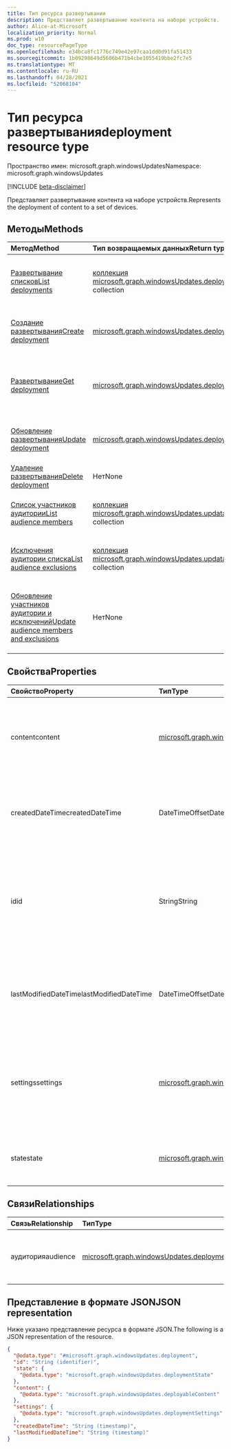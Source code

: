 ```yaml
---
title: Тип ресурса развертывания
description: Представляет развертывание контента на наборе устройств.
author: Alice-at-Microsoft
localization_priority: Normal
ms.prod: w10
doc_type: resourcePageType
ms.openlocfilehash: e34bca8fc1776c749e42e97caa1dd0d91fa51433
ms.sourcegitcommit: 1b09298649d5606b471b4cbe1055419bbe2fc7e5
ms.translationtype: MT
ms.contentlocale: ru-RU
ms.lasthandoff: 04/28/2021
ms.locfileid: "52068104"
---
```

# <a name="deployment-resource-type"></a><span data-ttu-id="cfd3a-103">Тип ресурса развертывания</span><span class="sxs-lookup"><span data-stu-id="cfd3a-103">deployment resource type</span></span>

<span data-ttu-id="cfd3a-104">Пространство имен: microsoft.graph.windowsUpdates</span><span class="sxs-lookup"><span data-stu-id="cfd3a-104">Namespace: microsoft.graph.windowsUpdates</span></span>

[!INCLUDE [beta-disclaimer](../../includes/beta-disclaimer.md)]

<span data-ttu-id="cfd3a-105">Представляет развертывание контента на наборе устройств.</span><span class="sxs-lookup"><span data-stu-id="cfd3a-105">Represents the deployment of content to a set of devices.</span></span>

## <a name="methods"></a><span data-ttu-id="cfd3a-106">Методы</span><span class="sxs-lookup"><span data-stu-id="cfd3a-106">Methods</span></span>
|<span data-ttu-id="cfd3a-107">Метод</span><span class="sxs-lookup"><span data-stu-id="cfd3a-107">Method</span></span>|<span data-ttu-id="cfd3a-108">Тип возвращаемых данных</span><span class="sxs-lookup"><span data-stu-id="cfd3a-108">Return type</span></span>|<span data-ttu-id="cfd3a-109">Описание</span><span class="sxs-lookup"><span data-stu-id="cfd3a-109">Description</span></span>|
|:---|:---|:---|
|[<span data-ttu-id="cfd3a-110">Развертывание списков</span><span class="sxs-lookup"><span data-stu-id="cfd3a-110">List deployments</span></span>](../api/windowsupdates-updates-list-deployments.md)|<span data-ttu-id="cfd3a-111">[коллекция microsoft.graph.windowsUpdates.deployment](../resources/windowsupdates-deployment.md)</span><span class="sxs-lookup"><span data-stu-id="cfd3a-111">[microsoft.graph.windowsUpdates.deployment](../resources/windowsupdates-deployment.md) collection</span></span>|<span data-ttu-id="cfd3a-112">Получите список объектов [развертывания](../resources/windowsupdates-deployment.md) и их свойств.</span><span class="sxs-lookup"><span data-stu-id="cfd3a-112">Get a list of the [deployment](../resources/windowsupdates-deployment.md) objects and their properties.</span></span>|
|[<span data-ttu-id="cfd3a-113">Создание развертывания</span><span class="sxs-lookup"><span data-stu-id="cfd3a-113">Create deployment</span></span>](../api/windowsupdates-updates-post-deployments.md)|[<span data-ttu-id="cfd3a-114">microsoft.graph.windowsUpdates.deployment</span><span class="sxs-lookup"><span data-stu-id="cfd3a-114">microsoft.graph.windowsUpdates.deployment</span></span>](../resources/windowsupdates-deployment.md)|<span data-ttu-id="cfd3a-115">Создание нового [объекта развертывания.](../resources/windowsupdates-deployment.md)</span><span class="sxs-lookup"><span data-stu-id="cfd3a-115">Create a new [deployment](../resources/windowsupdates-deployment.md) object.</span></span>|
|[<span data-ttu-id="cfd3a-116">Развертывание</span><span class="sxs-lookup"><span data-stu-id="cfd3a-116">Get deployment</span></span>](../api/windowsupdates-deployment-get.md)|[<span data-ttu-id="cfd3a-117">microsoft.graph.windowsUpdates.deployment</span><span class="sxs-lookup"><span data-stu-id="cfd3a-117">microsoft.graph.windowsUpdates.deployment</span></span>](../resources/windowsupdates-deployment.md)|<span data-ttu-id="cfd3a-118">Ознакомьтесь с свойствами и отношениями объекта [развертывания.](../resources/windowsupdates-deployment.md)</span><span class="sxs-lookup"><span data-stu-id="cfd3a-118">Read the properties and relationships of a [deployment](../resources/windowsupdates-deployment.md) object.</span></span>|
|[<span data-ttu-id="cfd3a-119">Обновление развертывания</span><span class="sxs-lookup"><span data-stu-id="cfd3a-119">Update deployment</span></span>](../api/windowsupdates-deployment-update.md)|[<span data-ttu-id="cfd3a-120">microsoft.graph.windowsUpdates.deployment</span><span class="sxs-lookup"><span data-stu-id="cfd3a-120">microsoft.graph.windowsUpdates.deployment</span></span>](../resources/windowsupdates-deployment.md)|<span data-ttu-id="cfd3a-121">Обновление свойств объекта [развертывания.](../resources/windowsupdates-deployment.md)</span><span class="sxs-lookup"><span data-stu-id="cfd3a-121">Update the properties of a [deployment](../resources/windowsupdates-deployment.md) object.</span></span>|
|[<span data-ttu-id="cfd3a-122">Удаление развертывания</span><span class="sxs-lookup"><span data-stu-id="cfd3a-122">Delete deployment</span></span>](../api/windowsupdates-deployment-delete.md)|<span data-ttu-id="cfd3a-123">Нет</span><span class="sxs-lookup"><span data-stu-id="cfd3a-123">None</span></span>|<span data-ttu-id="cfd3a-124">Удаляет объект [развертывания.](../resources/windowsupdates-deployment.md)</span><span class="sxs-lookup"><span data-stu-id="cfd3a-124">Deletes a [deployment](../resources/windowsupdates-deployment.md) object.</span></span>|
|[<span data-ttu-id="cfd3a-125">Список участников аудитории</span><span class="sxs-lookup"><span data-stu-id="cfd3a-125">List audience members</span></span>](../api/windowsupdates-deploymentaudience-list-members.md)|<span data-ttu-id="cfd3a-126">[коллекция microsoft.graph.windowsUpdates.updatableAsset](../resources/windowsupdates-updatableasset.md)</span><span class="sxs-lookup"><span data-stu-id="cfd3a-126">[microsoft.graph.windowsUpdates.updatableAsset](../resources/windowsupdates-updatableasset.md) collection</span></span>|<span data-ttu-id="cfd3a-127">Список участников аудитории развертывания.</span><span class="sxs-lookup"><span data-stu-id="cfd3a-127">List members of the deployment audience.</span></span>|
|[<span data-ttu-id="cfd3a-128">Исключения аудитории списка</span><span class="sxs-lookup"><span data-stu-id="cfd3a-128">List audience exclusions</span></span>](../api/windowsupdates-deploymentaudience-list-exclusions.md)|<span data-ttu-id="cfd3a-129">[коллекция microsoft.graph.windowsUpdates.updatableAsset](../resources/windowsupdates-updatableasset.md)</span><span class="sxs-lookup"><span data-stu-id="cfd3a-129">[microsoft.graph.windowsUpdates.updatableAsset](../resources/windowsupdates-updatableasset.md) collection</span></span>|<span data-ttu-id="cfd3a-130">Список исключений из аудитории развертывания.</span><span class="sxs-lookup"><span data-stu-id="cfd3a-130">List exclusions from the deployment audience.</span></span>|
|[<span data-ttu-id="cfd3a-131">Обновление участников аудитории и исключений</span><span class="sxs-lookup"><span data-stu-id="cfd3a-131">Update audience members and exclusions</span></span>](../api/windowsupdates-deploymentaudience-updateaudience.md)|<span data-ttu-id="cfd3a-132">Нет</span><span class="sxs-lookup"><span data-stu-id="cfd3a-132">None</span></span>|<span data-ttu-id="cfd3a-133">Добавление или удаление участников и исключений из аудитории развертывания.</span><span class="sxs-lookup"><span data-stu-id="cfd3a-133">Add or remove members and exclusions of the deployment audience.</span></span>|

## <a name="properties"></a><span data-ttu-id="cfd3a-134">Свойства</span><span class="sxs-lookup"><span data-stu-id="cfd3a-134">Properties</span></span>
|<span data-ttu-id="cfd3a-135">Свойство</span><span class="sxs-lookup"><span data-stu-id="cfd3a-135">Property</span></span>|<span data-ttu-id="cfd3a-136">Тип</span><span class="sxs-lookup"><span data-stu-id="cfd3a-136">Type</span></span>|<span data-ttu-id="cfd3a-137">Описание</span><span class="sxs-lookup"><span data-stu-id="cfd3a-137">Description</span></span>|
|:---|:---|:---|
|<span data-ttu-id="cfd3a-138">content</span><span class="sxs-lookup"><span data-stu-id="cfd3a-138">content</span></span>|[<span data-ttu-id="cfd3a-139">microsoft.graph.windowsUpdates.deployableContent</span><span class="sxs-lookup"><span data-stu-id="cfd3a-139">microsoft.graph.windowsUpdates.deployableContent</span></span>](../resources/windowsupdates-deployablecontent.md)|<span data-ttu-id="cfd3a-140">Указывает, какой контент развернуть.</span><span class="sxs-lookup"><span data-stu-id="cfd3a-140">Specifies what content to deploy.</span></span> <span data-ttu-id="cfd3a-141">Невозможно изменить.</span><span class="sxs-lookup"><span data-stu-id="cfd3a-141">Cannot be changed.</span></span> <span data-ttu-id="cfd3a-142">Возвращается по умолчанию.</span><span class="sxs-lookup"><span data-stu-id="cfd3a-142">Returned by default.</span></span>|
|<span data-ttu-id="cfd3a-143">createdDateTime</span><span class="sxs-lookup"><span data-stu-id="cfd3a-143">createdDateTime</span></span>|<span data-ttu-id="cfd3a-144">DateTimeOffset</span><span class="sxs-lookup"><span data-stu-id="cfd3a-144">DateTimeOffset</span></span>|<span data-ttu-id="cfd3a-145">Дата и время создания развертывания.</span><span class="sxs-lookup"><span data-stu-id="cfd3a-145">The date and time the deployment was created.</span></span> <span data-ttu-id="cfd3a-146">Возвращается по умолчанию.</span><span class="sxs-lookup"><span data-stu-id="cfd3a-146">Returned by default.</span></span> <span data-ttu-id="cfd3a-147">Только для чтения.</span><span class="sxs-lookup"><span data-stu-id="cfd3a-147">Read-only.</span></span>|
|<span data-ttu-id="cfd3a-148">id</span><span class="sxs-lookup"><span data-stu-id="cfd3a-148">id</span></span>|<span data-ttu-id="cfd3a-149">String</span><span class="sxs-lookup"><span data-stu-id="cfd3a-149">String</span></span>|<span data-ttu-id="cfd3a-150">Уникальный идентификатор для развертывания.</span><span class="sxs-lookup"><span data-stu-id="cfd3a-150">The unique identifier for the deployment.</span></span> <span data-ttu-id="cfd3a-151">Возвращается по умолчанию.</span><span class="sxs-lookup"><span data-stu-id="cfd3a-151">Returned by default.</span></span> <span data-ttu-id="cfd3a-152">Ключ.</span><span class="sxs-lookup"><span data-stu-id="cfd3a-152">Key.</span></span> <span data-ttu-id="cfd3a-153">Значение null не допускается.</span><span class="sxs-lookup"><span data-stu-id="cfd3a-153">Not nullable.</span></span> <span data-ttu-id="cfd3a-154">Только для чтения.</span><span class="sxs-lookup"><span data-stu-id="cfd3a-154">Read-only.</span></span>|
|<span data-ttu-id="cfd3a-155">lastModifiedDateTime</span><span class="sxs-lookup"><span data-stu-id="cfd3a-155">lastModifiedDateTime</span></span>|<span data-ttu-id="cfd3a-156">DateTimeOffset</span><span class="sxs-lookup"><span data-stu-id="cfd3a-156">DateTimeOffset</span></span>|<span data-ttu-id="cfd3a-157">Дата и время последнего изменения развертывания.</span><span class="sxs-lookup"><span data-stu-id="cfd3a-157">The date and time the deployment was last modified.</span></span> <span data-ttu-id="cfd3a-158">Возвращается по умолчанию.</span><span class="sxs-lookup"><span data-stu-id="cfd3a-158">Returned by default.</span></span> <span data-ttu-id="cfd3a-159">Только для чтения.</span><span class="sxs-lookup"><span data-stu-id="cfd3a-159">Read-only.</span></span>|
|<span data-ttu-id="cfd3a-160">settings</span><span class="sxs-lookup"><span data-stu-id="cfd3a-160">settings</span></span>|[<span data-ttu-id="cfd3a-161">microsoft.graph.windowsUpdates.deploymentSettings</span><span class="sxs-lookup"><span data-stu-id="cfd3a-161">microsoft.graph.windowsUpdates.deploymentSettings</span></span>](../resources/windowsupdates-deploymentsettings.md)|<span data-ttu-id="cfd3a-162">Параметры конкретного развертывания, регулирующих развертывание **контента.**</span><span class="sxs-lookup"><span data-stu-id="cfd3a-162">Settings specified on the specific deployment governing how to deploy **content**.</span></span> <span data-ttu-id="cfd3a-163">Возвращается по умолчанию.</span><span class="sxs-lookup"><span data-stu-id="cfd3a-163">Returned by default.</span></span>|
|<span data-ttu-id="cfd3a-164">state</span><span class="sxs-lookup"><span data-stu-id="cfd3a-164">state</span></span>|[<span data-ttu-id="cfd3a-165">microsoft.graph.windowsUpdates.deploymentState</span><span class="sxs-lookup"><span data-stu-id="cfd3a-165">microsoft.graph.windowsUpdates.deploymentState</span></span>](../resources/windowsupdates-deploymentstate.md)|<span data-ttu-id="cfd3a-166">Состояние выполнения развертывания.</span><span class="sxs-lookup"><span data-stu-id="cfd3a-166">Execution status of the deployment.</span></span> <span data-ttu-id="cfd3a-167">Возвращается по умолчанию.</span><span class="sxs-lookup"><span data-stu-id="cfd3a-167">Returned by default.</span></span>|

## <a name="relationships"></a><span data-ttu-id="cfd3a-168">Связи</span><span class="sxs-lookup"><span data-stu-id="cfd3a-168">Relationships</span></span>
|<span data-ttu-id="cfd3a-169">Связь</span><span class="sxs-lookup"><span data-stu-id="cfd3a-169">Relationship</span></span>|<span data-ttu-id="cfd3a-170">Тип</span><span class="sxs-lookup"><span data-stu-id="cfd3a-170">Type</span></span>|<span data-ttu-id="cfd3a-171">Описание</span><span class="sxs-lookup"><span data-stu-id="cfd3a-171">Description</span></span>|
|:---|:---|:---|
|<span data-ttu-id="cfd3a-172">аудитория</span><span class="sxs-lookup"><span data-stu-id="cfd3a-172">audience</span></span>|[<span data-ttu-id="cfd3a-173">microsoft.graph.windowsUpdates.deploymentAudience</span><span class="sxs-lookup"><span data-stu-id="cfd3a-173">microsoft.graph.windowsUpdates.deploymentAudience</span></span>](../resources/windowsupdates-deploymentaudience.md)|<span data-ttu-id="cfd3a-174">Указывает аудиторию, к которой развернут контент.</span><span class="sxs-lookup"><span data-stu-id="cfd3a-174">Specifies the audience to which content is deployed.</span></span>|

## <a name="json-representation"></a><span data-ttu-id="cfd3a-175">Представление в формате JSON</span><span class="sxs-lookup"><span data-stu-id="cfd3a-175">JSON representation</span></span>
<span data-ttu-id="cfd3a-176">Ниже указано представление ресурса в формате JSON.</span><span class="sxs-lookup"><span data-stu-id="cfd3a-176">The following is a JSON representation of the resource.</span></span>
<!-- {
  "blockType": "resource",
  "keyProperty": "id",
  "@odata.type": "microsoft.graph.windowsUpdates.deployment",
  "openType": false
}
-->
``` json
{
  "@odata.type": "#microsoft.graph.windowsUpdates.deployment",
  "id": "String (identifier)",
  "state": {
    "@odata.type": "microsoft.graph.windowsUpdates.deploymentState"
  },
  "content": {
    "@odata.type": "microsoft.graph.windowsUpdates.deployableContent"
  },
  "settings": {
    "@odata.type": "microsoft.graph.windowsUpdates.deploymentSettings"
  },
  "createdDateTime": "String (timestamp)",
  "lastModifiedDateTime": "String (timestamp)"
}
```

